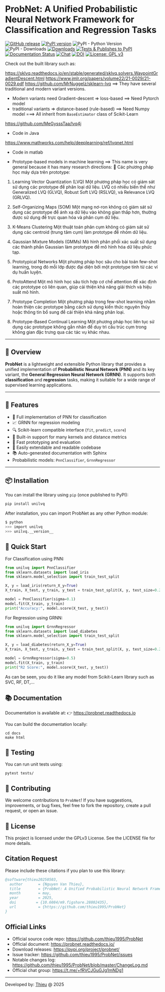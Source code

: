 # ProbNet: A Unified Probabilistic Neural Network Framework for Classification and Regression Tasks

[![GitHub release](https://img.shields.io/badge/release-0.1.0-yellow.svg)](https://github.com/thieu1995/ProbNet/releases)
[![PyPI version](https://badge.fury.io/py/probnet.svg)](https://badge.fury.io/py/probnet)
![PyPI - Python Version](https://img.shields.io/pypi/pyversions/probnet.svg)
![PyPI - Downloads](https://img.shields.io/pypi/dm/probnet.svg)
[![Downloads](https://pepy.tech/badge/probnet)](https://pepy.tech/project/probnet)
[![Tests & Publishes to PyPI](https://github.com/thieu1995/ProbNet/actions/workflows/publish-package.yaml/badge.svg)](https://github.com/thieu1995/ProbNet/actions/workflows/publish-package.yaml)
[![Documentation Status](https://readthedocs.org/projects/probnet/badge/?version=latest)](https://probnet.readthedocs.io/en/latest/?badge=latest)
[![Chat](https://img.shields.io/badge/Chat-on%20Telegram-blue)](https://t.me/+fRVCJGuGJg1mNDg1)
[![DOI](https://img.shields.io/badge/DOI-10.6084%2Fm9.figshare.28802531-blue)](https://doi.org/10.6084/m9.figshare.28802435)
[![License: GPL v3](https://img.shields.io/badge/License-GPLv3-blue.svg)](https://www.gnu.org/licenses/gpl-3.0)


Check out the built library such as: 

https://sklvq.readthedocs.io/en/stable/generated/sklvq.solvers.WaypointGradientDescent.html
https://www.jmlr.org/papers/volume22/21-0029/21-0029.pdf
https://github.com/MrNuggelz/sklearn-lvq  ==> They have several traditional and modern variant versions.
+ Modern variants need Gradient-descent => loss-based ==> Need Pytorch model
+ traditional variants => distance-based (rule-based) ==> Need Numpy model
===> All inherit from `BaseEstimator` class of Scikit-Learn

https://github.com/MeGysssTaa/lvq4j
+ Code in Java


https://www.mathworks.com/help/deeplearning/ref/lvqnet.html
+ Code in matlab


+ Prototype-based models in machine learning ==> This name is very general because it has many research directions:
🔹 Các phương pháp học máy dựa trên prototype:
1. Learning Vector Quantization (LVQ)
Một phương pháp học có giám sát sử dụng các prototype để phân loại dữ liệu. LVQ có nhiều biến thể như Generalized LVQ (GLVQ), Robust Soft LVQ (RSLVQ), và Relevance LVQ (GRLVQ).

2. Self-Organizing Maps (SOM)
Một mạng nơ-ron không có giám sát sử dụng các prototype để ánh xạ dữ liệu vào không gian thấp hơn, thường được sử dụng để trực quan hóa và phân cụm dữ liệu.

3. K-Means Clustering
Một thuật toán phân cụm không có giám sát sử dụng các centroid (trung tâm cụm) làm prototype để nhóm dữ liệu.

4. Gaussian Mixture Models (GMMs)
Mô hình phân phối xác suất sử dụng các thành phần Gaussian làm prototype để mô hình hóa dữ liệu phức tạp.

5. Prototypical Networks
Một phương pháp học sâu cho bài toán few-shot learning, trong đó mỗi lớp được đại diện bởi một prototype tính từ các ví dụ huấn luyện.

6. ProtoAttend
Một mô hình học sâu tích hợp cơ chế attention để xác định các prototype có liên quan, giúp cải thiện khả năng giải thích và hiệu suất mô hình.

7. Prototype Completion
Một phương pháp trong few-shot learning nhằm hoàn thiện các prototype bằng cách sử dụng kiến thức nguyên thủy hoặc thông tin bổ sung để cải thiện khả năng phân loại.

8. Prototype-Based Continual Learning
Một phương pháp học liên tục sử dụng các prototype không gắn nhãn để duy trì cấu trúc cụm trong không gian đặc trưng qua các tác vụ khác nhau.







---

## 🌟 Overview

**ProbNet** is a lightweight and extensible Python library that provides a unified implementation of 
**Probabilistic Neural Network (PNN)** and its key variant, the **General Regression Neural Network (GRNN)**. 
It supports both **classification** and **regression** tasks, making it suitable for a wide range of 
supervised learning applications.

---

## 🔧 Features

- 🧠 Full implementation of PNN for classification
- 📈 GRNN for regression modeling
- 🔍 Scikit-learn compatible interface (`fit`, `predict`, `score`)
- 🔄 Built-in support for many kernels and distance metrics
- 🧪 Fast prototyping and evaluation
- 🧩 Easily extendable and readable codebase
- 📚 Auto-generated documentation with Sphinx 
- Probabilistic models: `PnnClassifier`, `GrnnRegressor`
---

## 📦 Installation

You can install the library using `pip` (once published to PyPI):

```bash
pip install unilvq
```

After installation, you can import ProbNet as any other Python module:

```sh
$ python
>>> import unilvq
>>> unilvq.__version__
```

## 🚀 Quick Start

For Classification using PNN:

```python
from unilvq import PnnClassifier
from sklearn.datasets import load_iris
from sklearn.model_selection import train_test_split

X, y = load_iris(return_X_y=True)
X_train, X_test, y_train, y_test = train_test_split(X, y, test_size=0.2)

model = PnnClassifier(sigma=0.1)
model.fit(X_train, y_train)
print("Accuracy:", model.score(X_test, y_test))
```

For Regression using GRNN:

```python
from unilvq import GrnnRegressor
from sklearn.datasets import load_diabetes
from sklearn.model_selection import train_test_split

X, y = load_diabetes(return_X_y=True)
X_train, X_test, y_train, y_test = train_test_split(X, y, test_size=0.2)

model = GrnnRegressor(sigma=0.5)
model.fit(X_train, y_train)
print("R2 Score:", model.score(X_test, y_test))
```

As can be seen, you do it like any model from Scikit-Learn library such as SVC, RF, DT,...


## 📚 Documentation

Documentation is available at: 👉 https://probnet.readthedocs.io

You can build the documentation locally:

```shell
cd docs
make html
```

## 🧪 Testing
You can run unit tests using:

```shell
pytest tests/
```

## 🤝 Contributing
We welcome contributions to `ProbNet`! If you have suggestions, improvements, or bug fixes, feel free to fork 
the repository, create a pull request, or open an issue.


## 📄 License
This project is licensed under the GPLv3 License. See the LICENSE file for more details.


## Citation Request
Please include these citations if you plan to use this library:

```bibtex
@software{thieu20250503,
  author       = {Nguyen Van Thieu},
  title        = {ProbNet: A Unified Probabilistic Neural Network Framework for Classification and Regression Tasks},
  month        = may,
  year         = 2025,
  doi         = {10.6084/m9.figshare.28802435},
  url          = {https://github.com/thieu1995/ProbNet}
}
```

## Official Links 

* Official source code repo: https://github.com/thieu1995/ProbNet
* Official document: https://probnet.readthedocs.io/
* Download releases: https://pypi.org/project/probnet/
* Issue tracker: https://github.com/thieu1995/ProbNet/issues
* Notable changes log: https://github.com/thieu1995/ProbNet/blob/master/ChangeLog.md
* Official chat group: https://t.me/+fRVCJGuGJg1mNDg1

---

Developed by: [Thieu](mailto:nguyenthieu2102@gmail.com?Subject=GrafoRVFL_QUESTIONS) @ 2025

